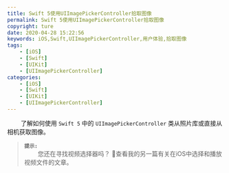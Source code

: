 ```yaml
---
title: Swift 5使用UIImagePickerController拾取图像
permalink: Swift 5使用UIImagePickerController拾取图像
copyright: ture
date: 2020-04-28 15:22:56
keywords: iOS,Swift,UIImagePickerController,用户体验,拾取图像
tags:
    - [iOS]
    - [Swift]
    - [UIKit]
    - [UIImagePickerController]
categories:
    - [iOS]
    - [Swift]
    - [UIKit]
    - [UIImagePickerController]
---
```


&nbsp;&nbsp;&nbsp;&nbsp;&nbsp;&nbsp;&nbsp;&nbsp;了解如何使用 ```Swift 5``` 中的 ```UIImagePickerController``` 类从照片库或直接从相机获取图像。

> **```提示:```**\
&nbsp;&nbsp;&nbsp;&nbsp;&nbsp;&nbsp;&nbsp;&nbsp;您还在寻找视频选择器吗？ 🍿查看我的另一篇有关在iOS中选择和播放视频文件的文章。

